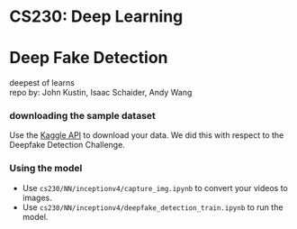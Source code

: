 # CS230: Deep Learning
# Deep Fake Detection
deepest of learns </br>
repo by: John Kustin, Isaac Schaider, Andy Wang

### downloading the sample dataset
Use the [Kaggle API](https://github.com/Kaggle/kaggle-api) to download your data. We did this with respect to the Deepfake Detection Challenge.

### Using the model
- Use `cs230/NN/inceptionv4/capture_img.ipynb` to convert your videos to images.
- Use ` cs230/NN/inceptionv4/deepfake_detection_train.ipynb ` to run the model.


